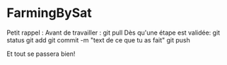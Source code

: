 # FarmingBySat
Petit rappel : Avant de travailler : git pull Dès qu'une étape est validée: git status git add git commit -m "text de ce que tu as fait" git push

Et tout se passera bien!
